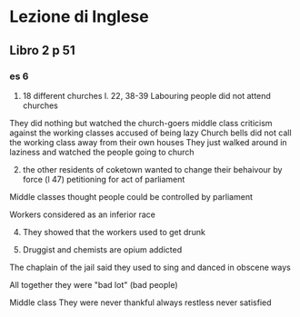 # Lezione di Inglese


## Libro 2  p 51

### es 6
1. 18 different churches
l. 22, 38-39
Labouring people did not attend churches

They did nothing but watched the church-goers
middle class criticism against the working classes
accused of being lazy
Church bells did not call the working class away from their own houses
They just walked around in laziness and watched the people going to church

2. the other residents of coketown wanted to change their behaivour by force (l 47) petitioning for act of parliament

Middle classes thought people could be controlled by parliament


Workers considered as an inferior race

4. They showed that the workers used to get drunk

5. Druggist and chemists are opium addicted

The chaplain of the jail said they used to sing and danced in obscene ways


All together they were "bad lot" (bad people)

Middle class
They were never thankful
always restless
never satisfied
<!--stackedit_data:
eyJoaXN0b3J5IjpbOTUzNTI3NDk0LDEwNTkwNzcyNTIsMTAyOT
UyNjI4OF19
-->